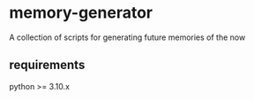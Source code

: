# memory-generator

A collection of scripts for generating future memories of the now

## requirements

python >= 3.10.x
